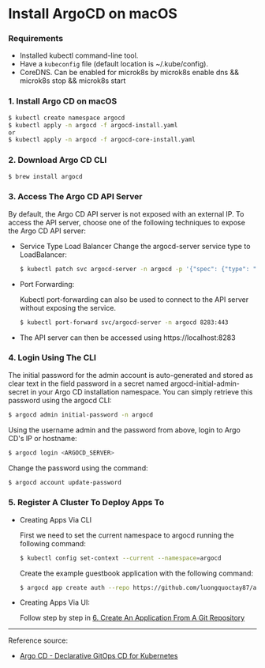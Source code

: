 # Install ArgoCD on macOS

### Requirements
- Installed kubectl command-line tool.
- Have a `kubeconfig` file (default location is ~/.kube/config).
- CoreDNS. Can be enabled for microk8s by microk8s enable dns && microk8s stop && microk8s start

### 1. Install Argo CD on macOS

```bash
$ kubectl create namespace argocd
$ kubectl apply -n argocd -f argocd-install.yaml
or
$ kubectl apply -n argocd -f argocd-core-install.yaml
```

### 2. Download Argo CD CLI
```bash
$ brew install argocd
```

### 3. Access The Argo CD API Server
By default, the Argo CD API server is not exposed with an external IP. 
To access the API server, choose one of the following techniques to expose the Argo CD API server:

- Service Type Load Balancer
Change the argocd-server service type to LoadBalancer:
    ```bash
    $ kubectl patch svc argocd-server -n argocd -p '{"spec": {"type": "LoadBalancer"}}'
    ```

- Port Forwarding:

    Kubectl port-forwarding can also be used to connect to the API server without exposing the service.
    ```bash
    $ kubectl port-forward svc/argocd-server -n argocd 8283:443
    ```

- The API server can then be accessed using https://localhost:8283

### 4. Login Using The CLI
 The initial password for the admin account is auto-generated and stored as clear text in the field password in a secret named argocd-initial-admin-secret in your Argo CD installation namespace. 
 You can simply retrieve this password using the argocd CLI:
```bash
$ argocd admin initial-password -n argocd
```

Using the username admin and the password from above, login to Argo CD's IP or hostname:
```bash
$ argocd login <ARGOCD_SERVER>
```

Change the password using the command:
```bash
$ argocd account update-password
```


### 5. Register A Cluster To Deploy Apps To
- Creating Apps Via CLI

  First we need to set the current namespace to argocd running the following command:
  ```bash
  $ kubectl config set-context --current --namespace=argocd
  ```

  Create the example guestbook application with the following command:
  ```bash
  $ argocd app create auth --repo https://github.com/luongquoctay87/authentication.git --path auth --dest-server https://kubernetes.default.svc --dest-namespace default
  ```
  
- Creating Apps Via UI:
  
  Follow step by step in [6. Create An Application From A Git Repository](https://argo-cd.readthedocs.io/en/stable/getting_started/)

---
Reference source:
  - [Argo CD - Declarative GitOps CD for Kubernetes](https://argo-cd.readthedocs.io/en/stable/getting_started/)
